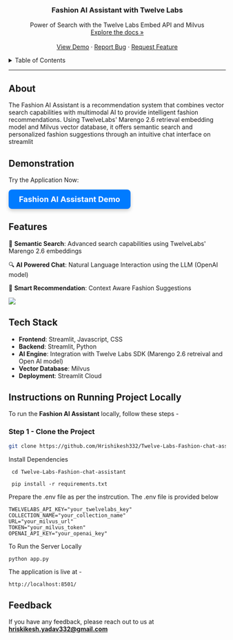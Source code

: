 <br />
<div align="center">
  <h3 align="center">Fashion AI Assistant with Twelve Labs</h3>
  <p align="center">
    Power of Search with the Twelve Labs Embed API and Milvus
    <br />
    <a href="https://github.com/Hrishikesh332/Twelve-Labs-Fashion-chat-assistant">Explore the docs »</a>
    <br />
    <br />
    <a href="https://fashion-chat-twelvelabs.streamlit.app/">View Demo</a> ·
    <a href="https://github.com/Hrishikesh332/Twelve-Labs-Fashion-chat-assistant/issues">Report Bug</a> ·
    <a href="https://github.com/Hrishikesh332/Twelve-Labs-Fashion-chat-assistant/issues">Request Feature</a>
  </p>
</div>

<details>
  <summary>Table of Contents</summary>
  <ol>
    <li><a href="#about">About</a></li>
    <li><a href="#features">Features</a></li>
    <li><a href="#tech-stack">Tech Stack</a></li>
    <li><a href="#instructions-on-running-project-locally">Instructions on Running Project Locally</a></li>
    <li><a href="#feedback">Feedback</a></li>
  </ol>
</details>

------

## About

The Fashion AI Assistant is a recommendation system that combines vector search capabilities with multimodal AI to provide intelligent fashion recommendations. Using TwelveLabs' Marengo 2.6 retrieval embedding model and Milvus vector database, it offers semantic search and personalized fashion suggestions through an intuitive chat interface on streamlit

## Demonstration

Try the Application Now:

<a href="https://fashion-chat-twelvelabs.streamlit.app/" target="_blank" style="
    display: inline-block;
    padding: 12px 24px;
    font-size: 18px;
    font-weight: bold;
    color: #ffffff;
    background-color: #007bff;
    border: none;
    border-radius: 8px;
    text-align: center;
    text-decoration: none;
    box-shadow: 0 4px 8px rgba(0,0,0,0.2);
    transition: background-color 0.3s, box-shadow 0.3s;
">
    Fashion AI Assistant Demo
</a>



## Features

🎯 **Semantic Search**: Advanced search capabilities using TwelveLabs' Marengo 2.6 embeddings

🔍 **AI Powered Chat**: Natural Language Interaction using the LLM (OpenAI model)

🧠 **Smart Recommendation**: Context Aware Fashion Suggestions

![](https://github.com/Hrishikesh332/Twelve-Labs-Fashion-chat-assistant/blob/main/src/workflow-fashion-assistant-twelve-labs.png)

## Tech Stack

- **Frontend**: Streamlit, Javascript, CSS
- **Backend**: Streamlit, Python
- **AI Engine**: Integration with Twelve Labs SDK (Marengo 2.6 retreival and Open AI model)
- **Vector Database**: Milvus
- **Deployment**: Streamlit Cloud

## Instructions on Running Project Locally

To run the **Fashion AI Assistant** locally, follow these steps -

### Step 1 - Clone the Project

```bash
git clone https://github.com/Hrishikesh332/Twelve-Labs-Fashion-chat-assistant.git
```

Install Dependencies

```
 cd Twelve-Labs-Fashion-chat-assistant
 
 pip install -r requirements.txt
```

Prepare the .env file as per the instrcution. The .env file is provided below

```
TWELVELABS_API_KEY="your_twelvelabs_key"
COLLECTION_NAME="your_collection_name"
URL="your_milvus_url"
TOKEN="your_milvus_token"
OPENAI_API_KEY="your_openai_key"
```

To Run the Server Locally

```
python app.py
```

The application is live at -

```
http://localhost:8501/
```


## Feedback

If you have any feedback, please reach out to us at **hriskikesh.yadav332@gmail.com**
